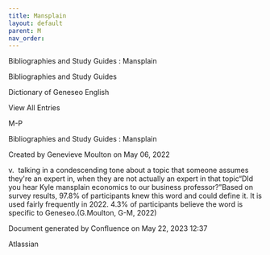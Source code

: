 ```yaml
---
title: Mansplain
layout: default
parent: M
nav_order:
---
```


Bibliographies and Study Guides : Mansplain

Bibliographies and Study Guides

Dictionary of Geneseo English

View All Entries

M-P

Bibliographies and Study Guides : Mansplain

Created by  Genevieve Moulton on May 06, 2022

v.  talking in a condescending tone about a topic that someone assumes they're an expert in, when they are not actually an expert in that topic“DId you hear Kyle mansplain economics to our business professor?”Based on survey results, 97.8% of participants knew this word and could define it. It is used fairly frequently in 2022. 4.3% of participants believe the word is specific to Geneseo.(G.Moulton, G-M, 2022)

Document generated by Confluence on May 22, 2023 12:37

Atlassian
